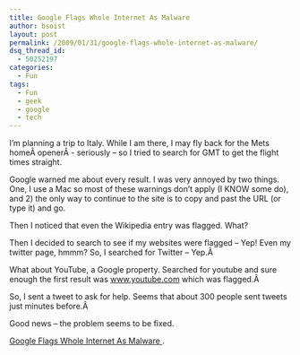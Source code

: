 ```yaml
---
title: Google Flags Whole Internet As Malware
author: bsoist
layout: post
permalink: /2009/01/31/google-flags-whole-internet-as-malware/
dsq_thread_id:
  - 50252197
categories:
  - Fun
tags:
  - Fun
  - geek
  - google
  - tech
---
```

I&#8217;m planning a trip to Italy. While I am there, I may fly back for the Mets homeÂ openerÂ - seriously &#8211; so I tried to search for GMT to get the flight times straight.

Google warned me about every result. I was very annoyed by two things. One, I use a Mac so most of these warnings don&#8217;t apply (I KNOW some do), and 2) the only way to continue to the site is to copy and past the URL (or type it) and go.

Then I noticed that even the Wikipedia entry was flagged. What?

Then I decided to search to see if my websites were flagged &#8211; Yep! Even my twitter page, hmmm? So, I searched for Twitter &#8211; Yep.Â 

What about YouTube, a Google property. Searched for youtube and sure enough the first result was www.youtube.com which was flagged.Â 

So, I sent a tweet to ask for help. Seems that about 300 people sent tweets just minutes before.Â 

Good news &#8211; the problem seems to be fixed.

[Google Flags Whole Internet As Malware ][1].

 [1]: http://www.techcrunch.com/2009/01/31/google-flags-whole-internet-as-malware/